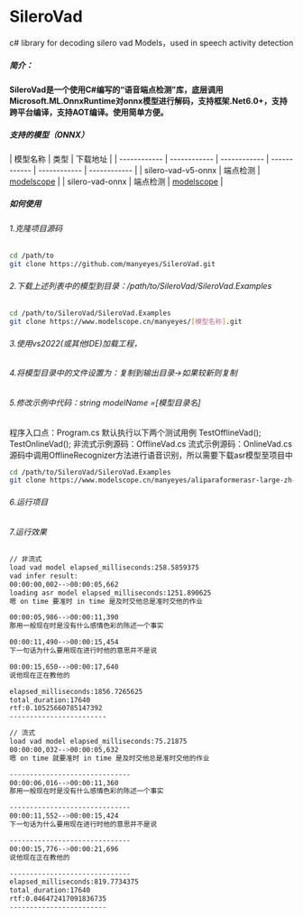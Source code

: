 # SileroVad
c# library for decoding silero vad Models，used in speech activity detection

##### 简介：

**SileroVad是一个使用C#编写的“语音端点检测”库，底层调用Microsoft.ML.OnnxRuntime对onnx模型进行解码，支持框架.Net6.0+，支持跨平台编译，支持AOT编译。使用简单方便。**

##### 支持的模型（ONNX）

| 模型名称  |  类型 | 下载地址  |
| ------------ | ------------ | ------------ | ------------ | ------------ | ------------ |
|  silero-vad-v5-onnx | 端点检测  | [modelscope](https://modelscope.cn/models/manyeyes/silero-vad-v5-onnx "modelscope") |
|  silero-vad-onnx | 端点检测  | [modelscope](https://modelscope.cn/models/manyeyes/silero-vad-onnx "modelscope") |

##### 如何使用
###### 1.克隆项目源码
```bash
cd /path/to
git clone https://github.com/manyeyes/SileroVad.git
```
###### 2.下载上述列表中的模型到目录：/path/to/SileroVad/SileroVad.Examples
```bash
cd /path/to/SileroVad/SileroVad.Examples
git clone https://www.modelscope.cn/manyeyes/[模型名称].git
```
###### 3.使用vs2022(或其他IDE)加载工程，
###### 4.将模型目录中的文件设置为：复制到输出目录->如果较新则复制
###### 5.修改示例中代码：string modelName =[模型目录名]
程序入口点：Program.cs
默认执行以下两个测试用例
TestOfflineVad();
TestOnlineVad();
非流式示例源码：OfflineVad.cs
流式示例源码：OnlineVad.cs
源码中调用OfflineRecognizer方法进行语音识别，所以需要下载asr模型至项目中
```bash
cd /path/to/SileroVad/SileroVad.Examples
git clone https://www.modelscope.cn/manyeyes/aliparaformerasr-large-zh-en-timestamp-onnx-offline.git
```
###### 6.运行项目
###### 7.运行效果
```bash
// 非流式
load vad model elapsed_milliseconds:258.5859375
vad infer result:
00:00:00,002-->00:00:05,662
loading asr model elapsed_milliseconds:1251.890625
嗯 on time 要准时 in time 是及时交他总是准时交他的作业

00:00:05,986-->00:00:11,390
那用一般现在时是没有什么感情色彩的陈述一个事实

00:00:11,490-->00:00:15,454
下一句话为什么要用现在进行时他的意思并不是说

00:00:15,650-->00:00:17,640
说他现在正在教他的

elapsed_milliseconds:1856.7265625
total_duration:17640
rtf:0.10525660785147392
------------------------

// 流式
load vad model elapsed_milliseconds:75.21875
00:00:00,032-->00:00:05,632
嗯 on time 就要准时 in time 是及时交他总是准时交他的作业

------------------------------
00:00:06,016-->00:00:11,360
那用一般现在时是没有什么感情色彩的陈述一个事实

------------------------------
00:00:11,552-->00:00:15,424
下一句话为什么要用现在进行时他的意思并不是说

------------------------------
00:00:15,776-->00:00:21,696
说他现在正在教他的

------------------------------
elapsed_milliseconds:819.7734375
total_duration:17640
rtf:0.046472417091836735
------------------------
```